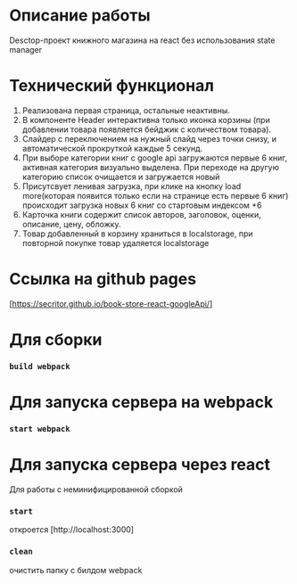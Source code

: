 
# Описание работы
Desctop-проект книжного магазина на react без использования state manager

# Технический функционал
1. Реализована первая страница, остальные неактивны.
2. В компоненте Header интерактивна только иконка корзины (при добавлении товара появляется бейджик с количеством товара).
3. Слайдер с переключением на нужный слайд через точки снизу, и автоматической прокруткой каждые 5 секунд.
4. При выборе категории книг с google api загружаются первые 6 книг, активная категория визуально выделена. При переходе на другую категорию список очищается и загружается новый
5. Присутсвует ленивая загрузка, при клике на кнопку load more(которая появится только если на странице есть первые 6 книг) происходит загрузка новых 6 книг со стартовым индексом +6
6. Карточка книги содержит список авторов, заголовок, оценки, описание, цену, обложку.
7. Товар добавленный в корзину храниться в localstorage, при повторной покупке товар удаляется localstorage

# Ссылка на github pages
[https://secritor.github.io/book-store-react-googleApi/]

# Для сборки

### `build webpack`

# Для запуска сервера на webpack

### `start webpack`

# Для запуска сервера через react 
Для работы с неминифицированной сборкой

### `start` 
откроется [http://localhost:3000]

### `clean` 
очистить папку с билдом webpack
